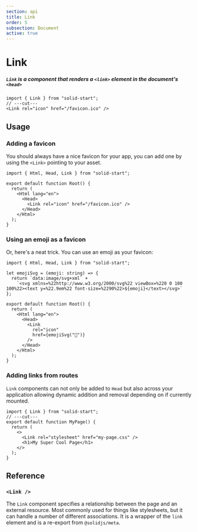 ```yaml
---
section: api
title: Link
order: 5
subsection: Document
active: true
---
```


# Link

##### `Link` is a component that renders a `<link>` element in the document's `<head>`

<div class="text-lg">

```tsx twoslash
import { Link } from "solid-start";
// ---cut---
<Link rel="icon" href="/favicon.ico" />
```

</div>

<table-of-contents></table-of-contents>

## Usage

### Adding a favicon

You should always have a nice favicon for your app, you can add one by using the `<Link>` pointing to your asset.

```tsx twoslash
import { Html, Head, Link } from "solid-start";

export default function Root() {
  return (
    <Html lang="en">
      <Head>
        <Link rel="icon" href="/favicon.ico" />
      </Head>
    </Html>
  );
}
```


### Using an emoji as a favicon

Or, here's a neat trick. You can use an emoji as your favicon:

```tsx twoslash
import { Html, Head, Link } from "solid-start";

let emojiSvg = (emoji: string) => {
  return `data:image/svg+xml` +
    `<svg xmlns=%22http://www.w3.org/2000/svg%22 viewBox=%220 0 100 100%22><text y=%22.9em%22 font-size=%2290%22>${emoji}</text></svg>`
};

export default function Root() {
  return (
    <Html lang="en">
      <Head>
        <Link 
          rel="icon" 
          href={emojiSvg("🎯")}
        />
      </Head>
    </Html>
  );
}

```

### Adding links from routes

`Link` components can not only be added to `Head` but also across your application allowing dynamic addition and removal depending on if currently mounted.

```tsx twoslash
import { Link } from "solid-start";
// ---cut---
export default function MyPage() {
  return (
    <>
      <Link rel="stylesheet" href="my-page.css" />
      <h1>My Super Cool Page</h1>
    </>
  );
}
```

## Reference

### `<Link />`

The `Link` component specifies a relationship between the page and an external resource. Most commonly used for things like stylesheets, but it can handle a number of different associations. It is a wrapper of the `link` element and is a re-export from `@solidjs/meta`.
